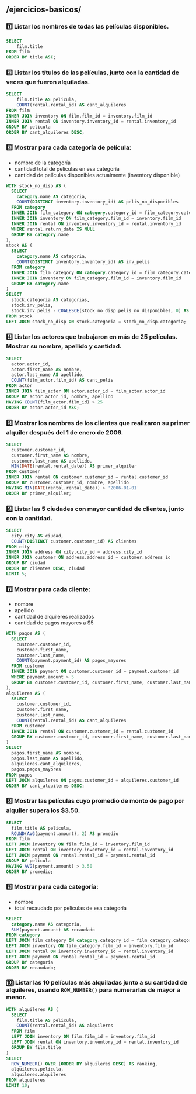 ## /ejercicios-basicos/

### 1️⃣  Listar los nombres de todas las películas disponibles.

```sql
SELECT
	film.title
FROM film
ORDER BY title ASC;
```

### 2️⃣ Listar los títulos de las películas, junto con la cantidad de veces que fueron alquiladas.

```sql
SELECT
	film.title AS pelicula,
    COUNT(rental.rental_id) AS cant_alquileres
FROM film
INNER JOIN inventory ON film.film_id = inventory.film_id
INNER JOIN rental ON inventory.inventory_id = rental.inventory_id
GROUP BY pelicula
ORDER BY cant_alquileres DESC;
```

### 3️⃣ Mostrar para cada categoría de película:

* nombre de la categoría
* cantidad total de películas en esa categoría
* cantidad de películas disponibles actualmente (inventory disponible)

```sql
WITH stock_no_disp AS (
  SELECT
    category.name AS categoria,
    COUNT(DISTINCT inventory.inventory_id) AS pelis_no_disponibles
  FROM category
  INNER JOIN film_category ON category.category_id = film_category.category_id
  INNER JOIN inventory ON film_category.film_id = inventory.film_id
  INNER JOIN rental ON inventory.inventory_id = rental.inventory_id
  WHERE rental.return_date IS NULL
  GROUP BY category.name
),
stock AS (
  SELECT
    category.name AS categoria,
    COUNT(DISTINCT inventory.inventory_id) AS inv_pelis
  FROM category
  INNER JOIN film_category ON category.category_id = film_category.category_id
  INNER JOIN inventory ON film_category.film_id = inventory.film_id
  GROUP BY category.name
)
SELECT
  stock.categoria AS categorias,
  stock.inv_pelis,
  stock.inv_pelis - COALESCE(stock_no_disp.pelis_no_disponibles, 0) AS pelis_disponibles
FROM stock
LEFT JOIN stock_no_disp ON stock.categoria = stock_no_disp.categoria;
```

### 4️⃣ Listar los actores que trabajaron en más de 25 películas. Mostrar su nombre, apellido y cantidad.

```sql
SELECT 
  actor.actor_id,
  actor.first_name AS nombre,
  actor.last_name AS apellido,
  COUNT(film_actor.film_id) AS cant_pelis
FROM actor
INNER JOIN film_actor ON actor.actor_id = film_actor.actor_id
GROUP BY actor.actor_id, nombre, apellido
HAVING COUNT(film_actor.film_id) > 25
ORDER BY actor.actor_id ASC;
```

### 5️⃣ Mostrar los nombres de los clientes que realizaron su primer alquiler después del 1 de enero de 2006.

```sql
SELECT
  customer.customer_id,
  customer.first_name AS nombre,
  customer.last_name AS apellido,
  MIN(DATE(rental.rental_date)) AS primer_alquiler
FROM customer
INNER JOIN rental ON customer.customer_id = rental.customer_id
GROUP BY customer.customer_id, nombre, apellido
HAVING MIN(DATE(rental.rental_date)) > '2006-01-01'
ORDER BY primer_alquiler;
```

### 6️⃣ Listar las 5 ciudades con mayor cantidad de clientes, junto con la cantidad.

```sql
SELECT
  city.city AS ciudad,
  COUNT(DISTINCT customer.customer_id) AS clientes
FROM city
INNER JOIN address ON city.city_id = address.city_id
INNER JOIN customer ON address.address_id = customer.address_id
GROUP BY ciudad
ORDER BY clientes DESC, ciudad
LIMIT 5;
```

### 7️⃣ Mostrar para cada cliente:

* nombre
* apellido
* cantidad de alquileres realizados
* cantidad de pagos mayores a \$5

```sql
WITH pagos AS (
  SELECT
    customer.customer_id,
    customer.first_name,
    customer.last_name,
    COUNT(payment.payment_id) AS pagos_mayores
  FROM customer
  INNER JOIN payment ON customer.customer_id = payment.customer_id
  WHERE payment.amount > 5
  GROUP BY customer.customer_id, customer.first_name, customer.last_name
),
alquileres AS (
  SELECT  
    customer.customer_id,
    customer.first_name,
    customer.last_name,
    COUNT(rental.rental_id) AS cant_alquileres
  FROM customer
  INNER JOIN rental ON customer.customer_id = rental.customer_id
  GROUP BY customer.customer_id, customer.first_name, customer.last_name
)
SELECT
  pagos.first_name AS nombre,
  pagos.last_name AS apellido,
  alquileres.cant_alquileres,
  pagos.pagos_mayores
FROM pagos
LEFT JOIN alquileres ON pagos.customer_id = alquileres.customer_id
ORDER BY cant_alquileres DESC;
```

### 8️⃣ Mostrar las películas cuyo promedio de monto de pago por alquiler supera los \$3.50.

```sql
SELECT
  film.title AS pelicula,
  ROUND(AVG(payment.amount), 2) AS promedio
FROM film
LEFT JOIN inventory ON film.film_id = inventory.film_id
LEFT JOIN rental ON inventory.inventory_id = rental.inventory_id
LEFT JOIN payment ON rental.rental_id = payment.rental_id
GROUP BY pelicula
HAVING AVG(payment.amount) > 3.50
ORDER BY promedio;
```

### 9️⃣ Mostrar para cada categoría:

* nombre
* total recaudado por películas de esa categoría

```sql
SELECT
  category.name AS categoria,
  SUM(payment.amount) AS recaudado
FROM category
LEFT JOIN film_category ON category.category_id = film_category.category_id
LEFT JOIN inventory ON film_category.film_id = inventory.film_id
LEFT JOIN rental ON inventory.inventory_id = rental.inventory_id
LEFT JOIN payment ON rental.rental_id = payment.rental_id
GROUP BY categoria
ORDER BY recaudado;
```

### 🔟 Listar las 10 películas más alquiladas junto a su cantidad de alquileres, usando `ROW_NUMBER()` para numerarlas de mayor a menor.

```sql
WITH alquileres AS (
  SELECT
    film.title AS pelicula,
    COUNT(rental.rental_id) AS alquileres
  FROM film
  LEFT JOIN inventory ON film.film_id = inventory.film_id
  LEFT JOIN rental ON inventory.inventory_id = rental.inventory_id
  GROUP BY film.title
)
SELECT
  ROW_NUMBER() OVER (ORDER BY alquileres DESC) AS ranking,
  alquileres.pelicula,
  alquileres.alquileres
FROM alquileres
LIMIT 10;
```
